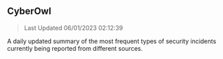 ## CyberOwl 
> Last Updated 06/01/2023 02:12:39 


A daily updated summary of the most frequent types of security incidents currently being reported from different sources.

